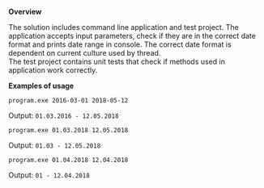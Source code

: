 **Overview**

The solution includes command line application and test project.
The application accepts input parameters, check if they are in the correct date format and prints date range in console. The correct date format is dependent on current culture used by thread.  
The test project contains unit tests that check if methods used in application work correctly. 

**Examples of usage**

`program.exe 2016-03-01 2018-05-12`

Output: 
`01.03.2016 - 12.05.2018`

`program.exe 01.03.2018 12.05.2018`

Output: `01.03 - 12.05.2018`

`program.exe 01.04.2018 12.04.2018`

Output: `01 - 12.04.2018`

